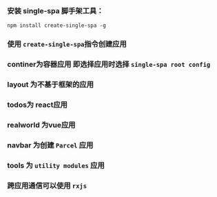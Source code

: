 ### 安装 single-spa 脚手架工具：
`npm install create-single-spa -g`

### 使用 `create-single-spa`指令创建应用

### continer为容器应用 即选择应用时选择 `single-spa root config`

### layout 为不基于框架的应用

### todos为 react应用

### realworld 为vue应用

### navbar 为创建 `Parcel` 应用

### tools 为 `utility modules` 应用

### 跨应用通信可以使用 `rxjs`
